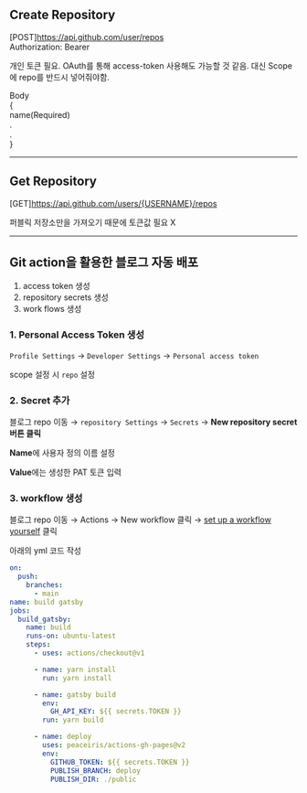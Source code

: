 ## **Create Repository**

[POST]https://api.github.com/user/repos <br>
Authorization: Bearer <YOUR-TOKEN>

개인 토큰 필요.
OAuth를 통해 access-token 사용해도 가능할 것 같음.
대신 Scope에 repo를 반드시 넣어줘야함.

Body <br>
{<br>
name(Required) <br>
.<br>
.<br>
}

---

## **Get Repository**

[GET]https://api.github.com/users/{USERNAME}/repos

퍼블릭 저장소만을 가져오기 때문에 토큰값 필요 X

---

## **Git action을 활용한 블로그 자동 배포**

1. access token 생성 <br>
2. repository secrets 생성
3. work flows 생성

### **1. Personal Access Token 생성**

`Profile Settings` → `Developer Settings` → `Personal access token`

scope 설정 시 `repo` 설정

### **2. Secret 추가**

블로그 repo 이동 → `repository Settings` → `Secrets` → **New repository secret 버튼 클릭**

**Name**에 사용자 정의 이름 설정

**Value**에는 생성한 PAT 토큰 입력

### 3. **workflow 생성**

블로그 repo 이동 → Actions → New workflow 클릭 → [set up a workflow yourself](https://github.com/seokchain/seokchain.github.io/new/main?filename=.github%2Fworkflows%2Fmain.yml&workflow_template=blank) 클릭

아래의 yml 코드 작성

```YAML
on:
  push:
    branches:
      - main
name: build gatsby
jobs:
  build_gatsby:
    name: build
    runs-on: ubuntu-latest
    steps:
      - uses: actions/checkout@v1

      - name: yarn install
        run: yarn install

      - name: gatsby build
        env:
          GH_API_KEY: ${{ secrets.TOKEN }}
        run: yarn build

      - name: deploy
        uses: peaceiris/actions-gh-pages@v2
        env:
          GITHUB_TOKEN: ${{ secrets.TOKEN }}
          PUBLISH_BRANCH: deploy
          PUBLISH_DIR: ./public
```
